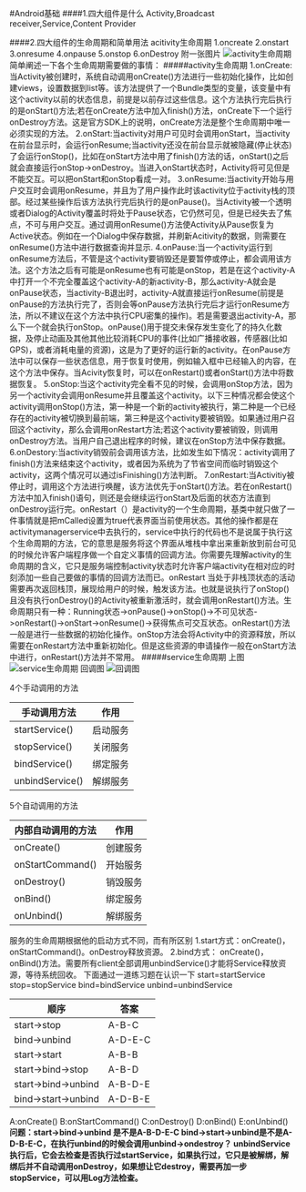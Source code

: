 #Android基础
####1.四大组件是什么
Activity,Broadcast receiver,Service,Content Provider

####2.四大组件的生命周期和简单用法
acitivity生命周期
1.oncreate
2.onstart
3.onresume
4.onpause
5.onstop
6.onDestroy
附一张图片
![activity生命周期](http://img.blog.csdn.net/20160717151833576?watermark/2/text/aHR0cDovL2Jsb2cuY3Nkbi5uZXQv/font/5a6L5L2T/fontsize/400/fill/I0JBQkFCMA==/dissolve/70/gravity/SouthEast)
简单阐述一下各个生命周期需要做的事情：
#####activity生命周期
1.onCreate:当Activity被创建时，系统自动调用onCreate()方法进行一些初始化操作，比如创建views，设置数据到list等。该方法提供了一个Bundle类型的变量，该变量中有这个activity以前的状态信息，前提是以前存过这些信息。这个方法执行完后执行的是onStart()方法;若在onCreate方法中加入finish()方法，onCreate下一个运行onDestroy方法。这是官方SDK上的说明，onCreate方法是整个生命周期中唯一必须实现的方法。
2.onStart:当activity对用户可见时会调用onStart，当activity在前台显示时，会运行onResume;当activity还没在前台显示就被隐藏(停止状态)了会运行onStop()，比如在onStart方法中用了finish()方法的话，onStart()之后就会直接运行onStop->onDestroy。当进入onStart状态时，Activity将可见但是不能交互。可以把onStart和onStop看成一对。
3.onResume:当activity开始与用户交互时会调用onResume，并且为了用户操作此时该activity位于activity栈的顶部。经过某些操作后该方法执行完后执行的是onPause()。当Activity被一个透明或者Dialog的Activity覆盖时将处于Pause状态，它仍然可见，但是已经失去了焦点，不可与用户交互。通过调用onResume()方法使Activity从Pause恢复为Active状态。例如在一个Dialog中保存数据，并刷新Acitivity的数据，则需要在onResume()方法中进行数据查询并显示.
4.onPause:当一个activity运行到onResume方法后，不管是这个activity要销毁还是要暂停或停止，都会调用该方法。这个方法之后有可能是onResume也有可能是onStop，若是在这个activity-A中打开一个不完全覆盖这个activity-A的新activity-B，那么activity-A就会是onPause状态，当activity-B退出时，activity-A就直接运行onResume(前提是onPause的方法执行完了，否则会等onPause方法执行完后才运行onResume方法，所以不建议在这个方法中执行CPU密集的操作)。若是需要退出activity-A，那么下一个就会执行onStop。onPause()用于提交未保存发生变化了的持久化数据，及停止动画及其他其他比较消耗CPU的事件(比如广播接收器，传感器(比如GPS)，或者消耗电量的资源)，这是为了更好的运行新的activity。在onPause方法中可以保存一些状态信息，用于恢复时使用，例如输入框中已经输入的内容，在这个方法中保存。当Acivity恢复时，可以在onRestart()或者onStart()方法中将数据恢复。
5.onStop:当这个activity完全看不见的时候，会调用onStop方法，因为另一个activity会调用onResume并且覆盖这个activity。以下三种情况都会使这个activity调用onStop()方法，第一种是一个新的activity被执行，第二种是一个已经存在的activity被切换到最前端，第三种是这个activity要被销毁。如果通过用户召回这个activity，那么会调用onRestart方法;若这个activity要被销毁，则调用onDestroy方法。当用户自己退出程序的时候，建议在onStop方法中保存数据。
6.onDestory:当activity销毁前会调用该方法，比如发生如下情况：activity调用了finish()方法来结束这个activity，或者因为系统为了节省空间而临时销毁这个activity，这两个情况可以通过isFinishing()方法判断。
7.onRestart:当Activitiy被停止时，调用这个方法进行唤醒，该方法优先于onStart()方法。若在onRestart()方法中加入finish()语句，则还是会继续运行onStart及后面的状态方法直到onDestroy运行完。onRestart（）是activity的一个生命周期，基类中就只做了一件事情就是把mCalled设置为true代表界面当前使用状态。其他的操作都是在activitymanagerservice中去执行的，service中执行的代码也不是说属于执行这个生命周期的方法，它的意思是服务将这个界面从堆栈中拿出来重新放到前台可见的时候允许客户端程序做一个自定义事情的回调方法。你需要先理解activity的生命周期的含义，它只是服务端控制activity状态时允许客户端activity在相对应的时刻添加一些自己要做的事情的回调方法而已。onRestart 当处于非栈顶状态的活动需要再次返回栈顶，展现给用户的时候，触发该方法。也就是说执行了onStop()且没有执行onDestroy()的Activity被重新激活时，就会调用onRestart()方法。生命周期只有一种：Running状态->onPause()->onStop()->不可见状态->onRestart()->onStart->onResume()->获得焦点可交互状态。onRestart()方法一般是进行一些数据的初始化操作。onStop方法会将Activity中的资源释放，所以需要在onRestart方法中重新初始化。但是这些资源的申请操作一般在onStart方法中进行，onRestart()方法并不常用。
#####service生命周期
上图
![service生命周期](https://upload-images.jianshu.io/upload_images/944365-cf5c1a9d2dddaaca.png?imageMogr2/auto-orient/strip%7CimageView2/2/w/456)
回调图
![回调图](https://github.com/HIT-Alibaba/interview/blob/master/img/android-service-callback.png?raw=true)

4个手动调用的方法  

| 手动调用方法 | 作用 |
|--------|--------|
|    startService()    |    启动服务    |
|    stopService()    |    关闭服务    |
|    bindService()    |    绑定服务    |
|    unbindService()    |    解绑服务    |

5个自动调用的方法  

| 内部自动调用的方法 | 作用 |
|--------|--------|
|    onCreate()    |    创建服务    |
|    onStartCommand()    |    开始服务    |
|    onDestroy()    |    销毁服务    |
|    onBind()    |    绑定服务    |
|    onUnbind()    |    解绑服务    |

服务的生命周期根据他的启动方式不同，而有所区别
1.start方式：onCreate()，onStartCommand()。onDestroy释放资源。
2.bind方式： onCreate()，onBind()方法。需要所有client全部调用unbindService()才能将Service释放资源，等待系统回收。
下面通过一道练习题在认识一下
start=startService
stop=stopService
bind=bindService
unbind=unbindService  
	
| 顺序 | 答案 |
|--------|--------|
|   start->stop    |    A-B-C    |
|    bind->unbind    |    A-D-E-C    |
|    start->start    |    A-B-B    |
|   start->bind->stop   |    A-B-D    |
|    start->bind->unbind    |    A-B-D-E    |
|    bind->start->unbind    |    A-D-B-E    |

A:onCreate()
B:onStartCommand()
C:onDestroy()
D:onBind()
E:onUnbind()
**问题：start->bind->unbind 是不是A-B-D-E-C bind->start->unbind是不是A-D-B-E-C，在执行unbind的时候会调用unbind->ondestroy？
unbindService执行后，它会去检查是否执行过startService，如果执行过，它只是被解绑，解绑后并不自动调用onDestroy，如果想让它destroy，需要再加一步stopService，可以用Log方法检查。**

